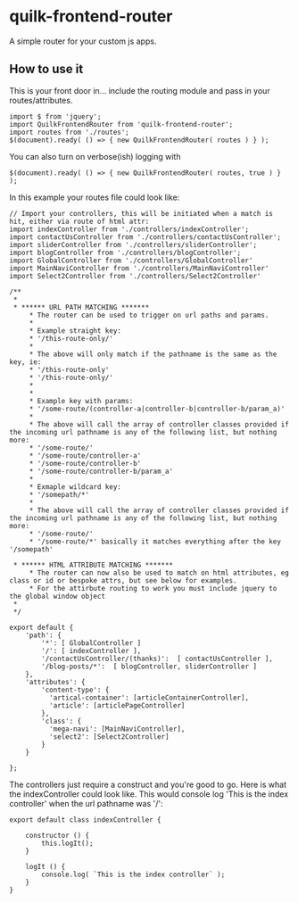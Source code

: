 # quilk-frontend-router 

A simple router for your custom js apps.


## How to use it

This is your front door in... include the routing module and pass in your routes/attributes.

```
import $ from 'jquery';
import QuilkFrontendRouter from 'quilk-frontend-router';
import routes from './routes';
$(document).ready( () => { new QuilkFrontendRouter( routes ) } );
```
You can also turn on verbose(ish) logging with
```
$(document).ready( () => { new QuilkFrontendRouter( routes, true ) } );
```


In this example your routes file could look like:
```
// Import your controllers, this will be initiated when a match is hit, either via route of html attr:
import indexController from './controllers/indexController';
import contactUsController from './controllers/contactUsController';
import sliderController from './controllers/sliderController';
import blogController from './controllers/blogController';
import GlobalController from './controllers/GlobalController'
import MainNaviController from './controllers/MainNaviController'
import Select2Controller from './controllers/Select2Controller'

/**
 * 
 * ****** URL PATH MATCHING *******
     * The router can be used to trigger on url paths and params.
     *
     * Example straight key:
     * '/this-route-only/'
     * 
     * The above will only match if the pathname is the same as the key, ie:
     * '/this-route-only'
     * '/this-route-only/'
     *
     *
     * Example key with params:
     * '/some-route/(controller-a|controller-b|controller-b/param_a)'
     *
     * The above will call the array of controller classes provided if the incoming url pathname is any of the following list, but nothing more:
     * '/some-route/'
     * '/some-route/controller-a'
     * '/some-route/controller-b'
     * '/some-route/controller-b/param_a'
     *
     * Exmaple wildcard key:
     * '/somepath/*'
     *
     * The above will call the array of controller classes provided if the incoming url pathname is any of the following list, but nothing more:
     * '/some-route/'
     * '/some-route/*' basically it matches everything after the key '/somepath'

 * ****** HTML ATTRIBUTE MATCHING *******
     * The router can now also be used to match on html attributes, eg class or id or bespoke attrs, but see below for examples.
     * For the attirbute routing to work you must include jquery to the global window object
 * 
 */
 
export default {
    'path': {
        '*': [ GlobalController ]
        '/': [ indexController ],
        '/contactUsController/(thanks)':  [ contactUsController ],
        '/blog-posts/*':  [ blogController, sliderController ]
    },
    'attributes': {
        'content-type': {
          'artical-container': [articleContainerController],
          'article': [articlePageController]
        },
        'class': {
          'mega-navi': [MainNaviController],
          'select2': [Select2Controller]
        }
    }
   
};
```

The controllers just require a construct and you're good to go. Here is what the indexController could look like. This would console log 'This is the index controller' when the url pathname was '/':
```
export default class indexController {

    constructor () {
        this.logIt();
    }
    
    logIt () {
        console.log( `This is the index controller` );
    }
}
```